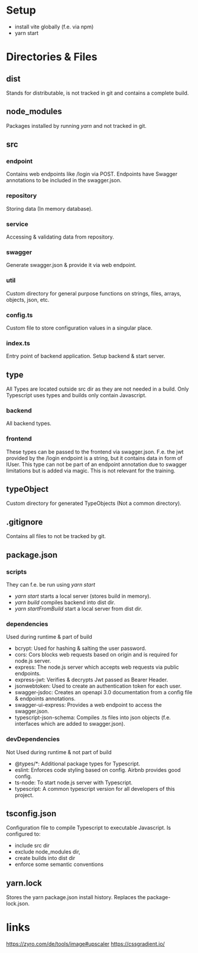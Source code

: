 # Setup
- install vite globally (f.e. via npm)
- yarn start

# Directories & Files
## dist
Stands for distributable, is not tracked in git and contains a complete build.
## node_modules
Packages installed by running *yarn* and not tracked in git.
## src
### endpoint
Contains web endpoints like /login via POST.
Endpoints have Swagger annotations to be included in the swagger.json.
### repository
Storing data (In memory database).
### service
Accessing & validating data from repository.
### swagger
Generate swagger.json & provide it via web endpoint.
### util
Custom directory for general purpose functions on strings, files, arrays, objects, json, etc.
### config.ts
Custom file to store configuration values in a singular place.
### index.ts
Entry point of backend application. Setup backend & start server.
## type
All Types are located outside src dir as they are not needed in a build.
Only Typescript uses types and builds only contain Javascript.
### backend
All backend types.
### frontend
These types can be passed to the frontend via swagger.json.
F.e. the jwt provided by the /login endpoint is a string, but it contains data in form of IUser.
This type can not be part of an endpoint annotation due to swagger limitations but is added via magic.
This is not relevant for the training.
## typeObject
Custom directory for generated TypeObjects (Not a common directory).
## .gitignore
Contains all files to not be tracked by git.
## package.json
### scripts
They can f.e. be run using *yarn start*
- *yarn start* starts a local server (stores build in memory).
- *yarn build* compiles backend into dist dir.
- *yarn startFromBuild* start a local server from dist dir.
### dependencies
Used during runtime & part of build
- bcrypt: Used for hashing & salting the user password.
- cors: Cors blocks web requests based on origin and is required for node.js server.
- express: The node.js server which accepts web requests via public endpoints.
- express-jwt: Verifies & decrypts Jwt passed as Bearer Header.
- jsonwebtoken: Used to create an authentication token for each user.
- swagger-jsdoc: Creates an openapi 3.0 documentation from a config file & endpoints annotations.
- swagger-ui-express: Provides a web endpoint to access the swagger.json.
- typescript-json-schema: Compiles .ts files into json objects (f.e. interfaces which are added to swagger.json).
### devDependencies
Not Used during runtime & not part of build
- @types/*: Additional package types for Typescript.
- eslint: Enforces code styling based on config. Airbnb provides good config.
- ts-node: To start node.js server with Typescript.
- typescript: A common typescript version for all developers of this project.
## tsconfig.json
Configuration file to compile Typescript to executable Javascript.
Is configured to:
- include src dir
- exclude node_modules dir,
- create builds into dist dir
- enforce some semantic conventions
## yarn.lock
Stores the yarn package.json install history.
Replaces the package-lock.json.

# links
https://zyro.com/de/tools/image#upscaler
https://cssgradient.io/
